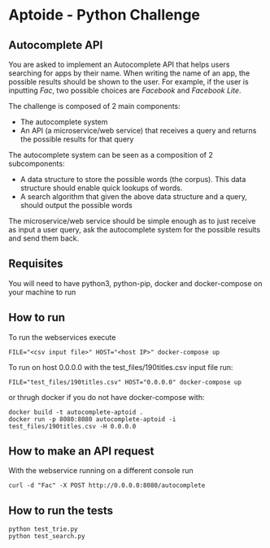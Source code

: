 # Aptoide - Python Challenge

## Autocomplete API

You are asked to implement an Autocomplete API that helps users searching for apps by
their name. When writing the name of an app, the possible results should be shown to
the user. For example, if the user is inputting *Fac*, two possible choices are
*Facebook* and *Facebook Lite*.

The challenge is composed of 2 main components:

* The autocomplete system
* An API (a microservice/web service) that receives a query and returns the possible
results for that query

The autocomplete system can be seen as a composition of 2 subcomponents:

* A data structure to store the possible words (the corpus). This data structure
should enable quick lookups of words.
* A search algorithm that given the above data structure and a query, should
output the possible words

The microservice/web service should be simple enough as to just receive as input a
user query, ask the autocomplete system for the possible results and send them back.

## Requisites

You will need to have python3, python-pip, docker and docker-compose on your machine to run


## How to run

To run the webservices execute
```
FILE="<csv input file>" HOST="<host IP>" docker-compose up

```

To run on host 0.0.0.0 with the test_files/190titles.csv input file run:
```
FILE="test_files/190titles.csv" HOST="0.0.0.0" docker-compose up

```

or thrugh docker if you do not have docker-compose with:
```
docker build -t autocomplete-aptoid .
docker run -p 8080:8080 autocomplete-aptoid -i test_files/190titles.csv -H 0.0.0.0
```



## How to make an API request

With the webservice running on a different console run

```
curl -d "Fac" -X POST http://0.0.0.0:8080/autocomplete
```

## How to run the tests
```
python test_trie.py
python test_search.py
```

